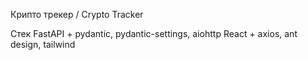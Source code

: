 Крипто трекер / Crypto Tracker

Стек
FastAPI + pydantic, pydantic-settings, aiohttp
React + axios, ant design, tailwind
